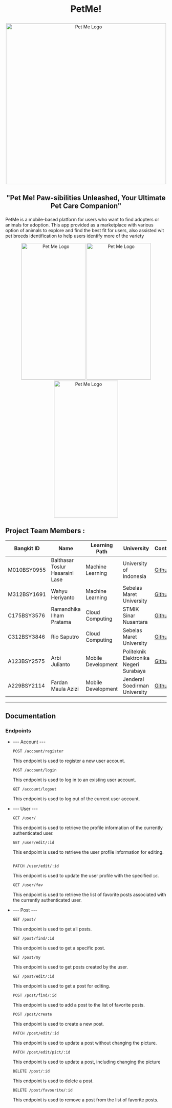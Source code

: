 # <p align="center">PetMe! </p>
<p align="center" >
    <img width="500" src="https://raw.githubusercontent.com/XnoahR/PetMe/main/asset/PetMe.png" alt="Pet Me Logo">
</p>

## <p align="center">"Pet Me! Paw-sibilities Unleashed, Your Ultimate Pet Care Companion"</p>
<p >PetMe is a mobile-based platform for users who want to find adopters or animals for adoption. This app provided as a marketplace with various option of animals to explore and find the best fit for users, also assisted wit pet breeds identification to help users identify more of the variety</p>
<div align="center">
    <img width="200" height="425" src="https://raw.githubusercontent.com/XnoahR/PetMe/main/asset/fav.jpg" alt="Pet Me Logo">
    <img width="200" height="425" src="https://raw.githubusercontent.com/XnoahR/PetMe/main/asset/my.jpg" alt="Pet Me Logo">
    <img width="200" height="425" src="https://raw.githubusercontent.com/XnoahR/PetMe/main/asset/home.jpg" alt="Pet Me Logo">
</div>

<h2> Project Team Members : </h2>

|Bangkit ID|Name|Learning Path|University|Contact|
|-----|-----|-----|-----|-----|
|M010BSY0955|Balthasar Toslur Hasaraini Lase|Machine Learning|University of Indonesia|[Github](https://github.com/lasebalth)|
|M312BSY1691|Wahyu Heriyanto|Machine Learning|Sebelas Maret University|[Github](https://github.com/WahyuHeriyanto)|
|C175BSY3576|Ramandhika Ilham Pratama|Cloud Computing|STMIK Sinar Nusantara|[Github](https://github.com/ramandhika)|
|C312BSY3846|Rio Saputro|Cloud Computing|Sebelas Maret University|[Github](https://github.com/XnoahR)|
|A123BSY2575|Arbi Julianto|Mobile Development|Politeknik Elektronika Negeri Surabaya|[Github](https://github.com/Arbikoj)|
|A229BSY2114|Fardan Maula Azizi|Mobile Development|Jenderal Soedirman University|[Github](https://github.com/fardanmaulaazizi)|


---
## Documentation
### Endpoints
* --- Account ---
  
  ```
  POST /account/register
  ```
  This endpoint is used to register a new user account.

  ```
  POST /account/login
  ```
  This endpoint is used to log in to an existing user account.

  ```
  GET /account/logout
  ```
  This endpoint is used to log out of the current user account.
  
* --- User ---

  ```
  GET /user/
  ```
  This endpoint is used to retrieve the profile information of the currently authenticated user.
  
  ```
  GET /user/edit/:id
  ```
  This endpoint is used to retrieve the user profile information for editing.
  ```
  
  PATCH /user/edit/:id
  ```
  This endpoint is used to update the user profile with the specified `id`.

  ```
  GET /user/fav
  ```
  This endpoint is used to retrieve the list of favorite posts associated with the currently authenticated user.
  
* --- Post ---
   ```
  GET /post/
  ```
  This endpoint is used to get all posts.

  ```
  GET /post/find/:id
  ```
  This endpoint is used to get a specific post.

  ```
  GET /post/my
  ```
  This endpoint is used to get posts created by the user.

  ```
  GET /post/edit/:id
  ```
  This endpoint is used to get a post for editing.

   ```
   POST /post/find/:id
   ```
  This endpoint is used to add a post to the list of favorite posts.

   ```
   POST /post/create
   ```
  This endpoint is used to create a new post.

  ```
  PATCH /post/edit/:id
  ```
  This endpoint is used to update a post without changing the picture.

  ```
  PATCH /post/edit/pict/:id
  ```
  This endpoint is used to update a post, including changing the picture
  
  ```
  DELETE /post/:id
  ```
  This endpoint is used to delete a post.

  ```
  DELETE /post/favourite/:id
  ```
  This endpoint is used to remove a post from the list of favorite posts.
